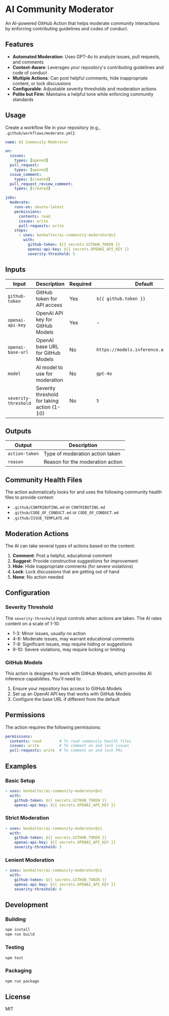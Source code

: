 # AI Community Moderator

An AI-powered GitHub Action that helps moderate community interactions by enforcing contributing guidelines and codes of conduct.

## Features

- **Automated Moderation**: Uses GPT-4o to analyze issues, pull requests, and comments
- **Context-Aware**: Leverages your repository's contributing guidelines and code of conduct
- **Multiple Actions**: Can post helpful comments, hide inappropriate content, or lock discussions
- **Configurable**: Adjustable severity thresholds and moderation actions
- **Polite but Firm**: Maintains a helpful tone while enforcing community standards

## Usage

Create a workflow file in your repository (e.g., `.github/workflows/moderate.yml`):

```yaml
name: AI Community Moderator

on:
  issues:
    types: [opened]
  pull_request:
    types: [opened]
  issue_comment:
    types: [created]
  pull_request_review_comment:
    types: [created]

jobs:
  moderate:
    runs-on: ubuntu-latest
    permissions:
      contents: read
      issues: write
      pull-requests: write
    steps:
      - uses: benbalter/ai-community-moderator@v1
        with:
          github-token: ${{ secrets.GITHUB_TOKEN }}
          openai-api-key: ${{ secrets.OPENAI_API_KEY }}
          severity-threshold: 5
```

## Inputs

| Input | Description | Required | Default |
|-------|-------------|----------|---------|
| `github-token` | GitHub token for API access | Yes | `${{ github.token }}` |
| `openai-api-key` | OpenAI API key for GitHub Models | Yes | - |
| `openai-base-url` | OpenAI base URL for GitHub Models | No | `https://models.inference.ai.azure.com` |
| `model` | AI model to use for moderation | No | `gpt-4o` |
| `severity-threshold` | Severity threshold for taking action (1-10) | No | `5` |

## Outputs

| Output | Description |
|--------|-------------|
| `action-taken` | Type of moderation action taken |
| `reason` | Reason for the moderation action |

## Community Health Files

The action automatically looks for and uses the following community health files to provide context:

- `.github/CONTRIBUTING.md` or `CONTRIBUTING.md`
- `.github/CODE_OF_CONDUCT.md` or `CODE_OF_CONDUCT.md`
- `.github/ISSUE_TEMPLATE.md`

## Moderation Actions

The AI can take several types of actions based on the content:

1. **Comment**: Post a helpful, educational comment
2. **Suggest**: Provide constructive suggestions for improvement
3. **Hide**: Hide inappropriate comments (for severe violations)
4. **Lock**: Lock discussions that are getting out of hand
5. **None**: No action needed

## Configuration

### Severity Threshold

The `severity-threshold` input controls when actions are taken. The AI rates content on a scale of 1-10:

- 1-3: Minor issues, usually no action
- 4-6: Moderate issues, may warrant educational comments
- 7-8: Significant issues, may require hiding or suggestions
- 9-10: Severe violations, may require locking or limiting

### GitHub Models

This action is designed to work with GitHub Models, which provides AI inference capabilities. You'll need to:

1. Ensure your repository has access to GitHub Models
2. Set up an OpenAI API key that works with GitHub Models
3. Configure the base URL if different from the default

## Permissions

The action requires the following permissions:

```yaml
permissions:
  contents: read        # To read community health files
  issues: write         # To comment on and lock issues
  pull-requests: write  # To comment on and lock PRs
```

## Examples

### Basic Setup

```yaml
- uses: benbalter/ai-community-moderator@v1
  with:
    github-token: ${{ secrets.GITHUB_TOKEN }}
    openai-api-key: ${{ secrets.OPENAI_API_KEY }}
```

### Strict Moderation

```yaml
- uses: benbalter/ai-community-moderator@v1
  with:
    github-token: ${{ secrets.GITHUB_TOKEN }}
    openai-api-key: ${{ secrets.OPENAI_API_KEY }}
    severity-threshold: 3
```

### Lenient Moderation

```yaml
- uses: benbalter/ai-community-moderator@v1
  with:
    github-token: ${{ secrets.GITHUB_TOKEN }}
    openai-api-key: ${{ secrets.OPENAI_API_KEY }}
    severity-threshold: 8
```

## Development

### Building

```bash
npm install
npm run build
```

### Testing

```bash
npm test
```

### Packaging

```bash
npm run package
```

## License

MIT
